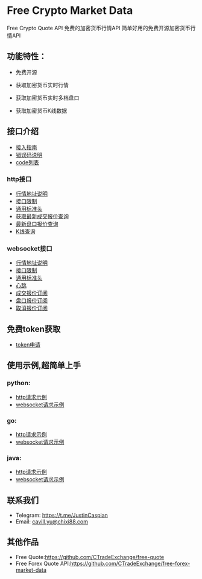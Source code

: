 # Free Crypto Market Data
Free Crypto Quote API 免费的加密货币行情API
简单好用的免费开源加密货币行情API

## 功能特性：

- 免费开源

- 获取加密货币实时行情

- 获取加密货币实时多档盘口

- 获取加密货币K线数据




## 接口介绍
- [接入指南](./接入指南.md)
- [错误码说明](./错误码说明.md)
- [code列表](./code列表.md)

### http接口
- [行情地址说明](./http接口/行情地址说明.md)
- [接口限制](./http接口/接口限制.md)
- [通用标准头](./http接口/通用标准头.md)
- [获取最新成交报价查询](./http接口/最新成交报价查询.md)
- [最新盘口报价查询](./http接口/最新盘口报价查询.md)
- [K线查询](./http接口/K线查询.md)

### websocket接口
- [行情地址说明](./websocket接口/行情地址说明.md)
- [接口限制](./websocket接口/接口限制.md)
- [通用标准头](./websocket接口/通用标准头.md)
- [心跳](./websocket接口/心跳.md)
- [成交报价订阅](./websocket接口/成交报价订阅.md)
- [盘口报价订阅](./websocket接口/盘口报价订阅.md)
- [取消报价订阅](./websocket接口/取消报价订阅.md)

## 免费token获取
- [token申请](./token申请.md)

## 使用示例,超简单上手

### python:

- [http请求示例](./example/python/http_python_example.py)
- [websocket请求示例](./example/python/websocket_python_example.py)

### go:
- [http请求示例](./example/go/http_go_example.go)
- [websocket请求示例](./example/go/websocket_go_example.go)

### java:
- [http请求示例](./example/java/HttpJavaExample.java)
- [websocket请求示例](./example/java/WebSocketJavaExample.java)


## 联系我们

- Telegram: https://t.me/JustinCaspian
- Email: cavill.yu@chixi88.com 

## 其他作品

- Free Quote:https://github.com/CTradeExchange/free-quote
- Free Forex Quote API:https://github.com/CTradeExchange/free-forex-market-data
